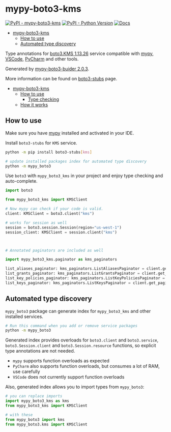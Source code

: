 # mypy-boto3-kms

[![PyPI - mypy-boto3-kms](https://img.shields.io/pypi/v/mypy-boto3-kms.svg?color=blue)](https://pypi.org/project/mypy-boto3-kms)
[![PyPI - Python Version](https://img.shields.io/pypi/pyversions/mypy-boto3-kms.svg?color=blue)](https://pypi.org/project/mypy-boto3-kms)
[![Docs](https://img.shields.io/readthedocs/mypy-boto3-builder.svg?color=blue)](https://mypy-boto3-builder.readthedocs.io/)

- [mypy-boto3-kms](#mypy-boto3-kms)
  - [How to use](#how-to-use)
  - [Automated type discovery](#automated-type-discovery)


Type annotations for
[boto3.KMS 1.13.26](https://boto3.amazonaws.com/v1/documentation/api/1.13.26/reference/services/kms.html#KMS) service
compatible with [mypy](https://github.com/python/mypy), [VSCode](https://code.visualstudio.com/),
[PyCharm](https://www.jetbrains.com/pycharm/) and other tools.

Generated by [mypy-boto3-buider 2.0.3](https://github.com/vemel/mypy_boto3_builder).

More information can be found on [boto3-stubs](https://pypi.org/project/boto3-stubs/) page.

- [mypy-boto3-kms](#mypy-boto3-kms)
  - [How to use](#how-to-use)
    - [Type checking](#type-checking)
  - [How it works](#how-it-works)

## How to use

Make sure you have [mypy](https://github.com/python/mypy) installed and activated in your IDE.

Install `boto3-stubs` for `KMS` service.

```bash
python -m pip install boto3-stubs[kms]

# update installed packages index for automated type discovery
python -m mypy_boto3
```

Use `boto3` with `mypy_boto3_kms` in your project and enjoy type checking and auto-complete.

```python
import boto3

from mypy_boto3_kms import KMSClient

# Now mypy can check if your code is valid.
client: KMSClient = boto3.client("kms")

# works for session as well
session = boto3.session.Session(region="us-west-1")
session_client: KMSClient = session.client("kms")



# Annotated paginators are included as well

import mypy_boto3_kms.paginator as kms_paginators

list_aliases_paginator: kms_paginators.ListAliasesPaginator = client.get_paginator("list_aliases")
list_grants_paginator: kms_paginators.ListGrantsPaginator = client.get_paginator("list_grants")
list_key_policies_paginator: kms_paginators.ListKeyPoliciesPaginator = client.get_paginator("list_key_policies")
list_keys_paginator: kms_paginators.ListKeysPaginator = client.get_paginator("list_keys")
```

## Automated type discovery

`mypy_boto3` package can generate index for `mypy_boto3_kms` and other installed services.

```bash
# Run this command when you add or remove service packages
python -m mypy_boto3
```

Generated index provides overloads for `boto3.client` and `boto3.service`,
`boto3.Session.client` and `boto3.Session.resource` functions,
so explicit type annotations are not needed.

- `mypy` supports function overloads as expected
- `PyCharm` also supports function overloads, but consumes a lot of RAM, use carefully
- `VSCode` does not currently support function overloads

Also, generated index allows you to import types from `mypy_boto3`:

```python
# you can replace imports
import mypy_boto3_kms as kms
from mypy_boto3_kms import KMSClient

# with these
from mypy_boto3 import kms
from mypy_boto3.kms import KMSClient
```